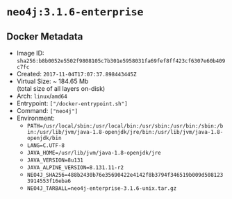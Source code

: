 # `neo4j:3.1.6-enterprise`

## Docker Metadata

- Image ID: `sha256:b8b0052e5502f9808105c7b301e5958031fa69fef8ff423cf6307e60b409c7fc`
- Created: `2017-11-04T17:07:37.898443445Z`
- Virtual Size: ~ 184.65 Mb  
  (total size of all layers on-disk)
- Arch: `linux`/`amd64`
- Entrypoint: `["/docker-entrypoint.sh"]`
- Command: `["neo4j"]`
- Environment:
  - `PATH=/usr/local/sbin:/usr/local/bin:/usr/sbin:/usr/bin:/sbin:/bin:/usr/lib/jvm/java-1.8-openjdk/jre/bin:/usr/lib/jvm/java-1.8-openjdk/bin`
  - `LANG=C.UTF-8`
  - `JAVA_HOME=/usr/lib/jvm/java-1.8-openjdk/jre`
  - `JAVA_VERSION=8u131`
  - `JAVA_ALPINE_VERSION=8.131.11-r2`
  - `NEO4J_SHA256=488b2430b76e35690422e4142f8b3794f346519b009d5081233914553f16eba6`
  - `NEO4J_TARBALL=neo4j-enterprise-3.1.6-unix.tar.gz`
